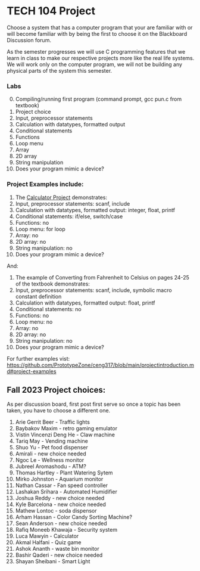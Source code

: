 # TECH 104 Project
Choose a system that has a computer program that your are familiar with or will become familiar with by being the first to choose it on the Blackboard Discussion forum.

As the semester progresses we will use C programming features that we learn in class to make our respective projects more like the real life systems. We will work only on the computer program, we will not be building any physical parts of the system this semester. 

### Labs
0. Compiling/running first program (command prompt, gcc pun.c from textbook)
1. Project choice
2. Input, preprocessor statements
3. Calculation with datatypes, formatted output
4. Conditional statements
5. Functions
6. Loop menu
7. Array
8. 2D array
9. String manipulation
10. Does your program mimic a device?

### Project Examples include:
1. The [Calculator Project](https://www.onlinegdb.com/Rjh8qgKKV) demonstrates:
2. Input, preprocessor statements: scanf, include
3. Calculation with datatypes, formatted output: integer, float, printf
4. Conditional statements: if/else, switch/case
5. Functions: no
6. Loop menu: for loop
7. Array: no
8. 2D array: no
9. String manipulation: no
10. Does your program mimic a device?

And:

1. The example of Converting from Fahrenheit to Celsius on pages 24-25 of the textbook demonstrates:
2. Input, preprocessor statements: scanf, include, symbolic macro constant definition
3. Calculation with datatypes, formatted output: float, printf
4. Conditional statements: no
5. Functions: no
6. Loop menu: no
7. Array: no
8. 2D array: no
9. String manipulation: no
10. Does your program mimic a device?

For further examples vist:   
https://github.com/PrototypeZone/ceng317/blob/main/projectintroduction.md#project-examples

## Fall 2023 Project choices:
As per discussion board, first post first serve so once a topic has been taken, you have to choose a different one.
1. Arie Gerrit Beer - Traffic lights
2. Baybakov Maxim - retro gaming emulator
3. Vistin Vincenzi Deng He - Claw machine
4. Tariq May - Vending machine
5. Shuo Yu - Pet food dispenser
6. Amirali - new choice needed
7. Ngoc Le - Wellness monitor
8. Jubreel Aromashodu - ATM?
9. Thomas Hartley - Plant Watering Sytem
10. Mirko Johnston - Aquarium monitor
11. Nathan Cassar - Fan speed controller
12. Lashakan Srihara - Automated Humidifier
13. Joshua Reddy - new choice needed
14. Kyle Barcelona - new choice needed
15. Mathew Lontoc - soda dispensor
16. Arham Hassan - Color Candy Sorting Machine?
17. Sean Anderson - new choice needed
18. Rafiq Moneeb Khawaja - Security system
19. Luca Mawyin - Calculator
20. Akmal Halfani - Quiz game
21. Ashok Ananth - waste bin monitor
22. Bashir Qaderi - new choice needed
23. Shayan Sheibani - Smart Light
